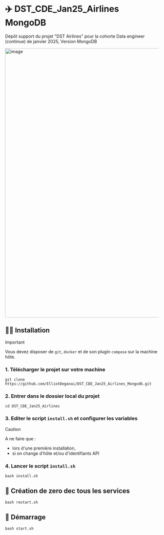 # ✈️ DST_CDE_Jan25_Airlines MongoDB
Dépôt support du projet "DST Airlines" pour la cohorte Data engineer (continue) de janvier 2025, Version MongoDB

<img width="1657" height="882" alt="image" src="https://github.com/user-attachments/assets/4cfb2da2-5284-4a65-a8c7-cdbbd9457679" />


## 🧑‍🔧 Installation

> [!IMPORTANT]
> Vous devez disposer de `git`, `docker` et de son plugin `compose` sur la machine hôte.

### 1. Télécharger le projet sur votre machine
```
git clone https://github.com/ElliotDeganai/DST_CDE_Jan25_Airlines_Mongodb.git
```
### 2. Entrer dans le dossier local du projet
```
cd DST_CDE_Jan25_Airlines
```
### 3. Editer le script `install.sh` et configurer les variables  
> [!CAUTION]
> A ne faire que :
> - lors d'une première installation,
> - si on change d'hôte et/ou d'identifiants API

### 4. Lancer le script `install.sh`
```shell
bash install.sh
```
## 🚀 Création de zero dec tous les services
```shell
bash restart.sh
```

## 🚀 Démarrage
```shell
bash start.sh
```
